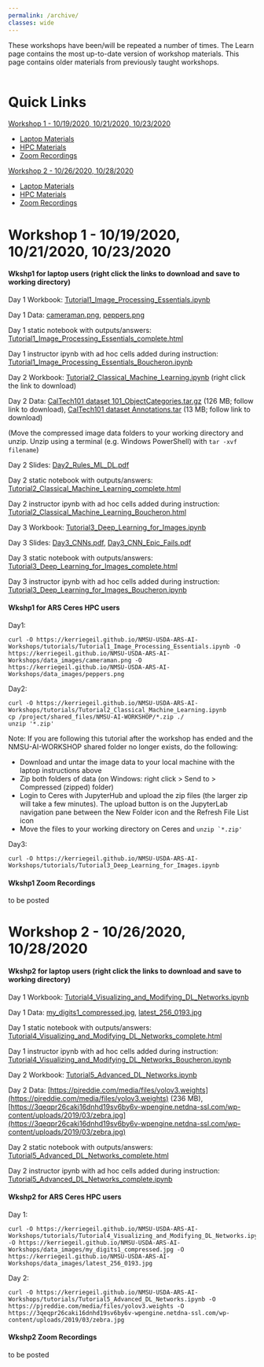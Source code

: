 ```yaml
---
permalink: /archive/
classes: wide
---
```


These workshops have been/will be repeated a number of times. The Learn page contains the most up-to-date version of workshop materials. This page contains older materials from previously taught workshops.
<br><br>

# Quick Links

[Workshop 1 - 10/19/2020, 10/21/2020, 10/23/2020](#workshop-1---10192020-10212020-10232020)
  - [Laptop Materials](#wkshp1-for-laptop-users-right-click-the-links-to-download-and-save-to-working-directory)
  - [HPC Materials](#wkshp1-for-ars-ceres-hpc-users)
  - [Zoom Recordings](#wkshp1-zoom-recordings)

[Workshop 2 - 10/26/2020, 10/28/2020](#workshop-2---10262020-10282020)
  - [Laptop Materials](#wkshp2-for-laptop-users-right-click-the-links-to-download-and-save-to-working-directory)
  - [HPC Materials](#wkshp2-for-ars-ceres-hpc-users)
  - [Zoom Recordings](#wkshp2-zoom-recordings)



# Workshop 1 - 10/19/2020, 10/21/2020, 10/23/2020

#### Wkshp1 for laptop users (right click the links to download and save to working directory)

Day 1 Workbook: [Tutorial1_Image_Processing_Essentials.ipynb](/tutorials/Tutorial1_Image_Processing_Essentials.ipynb)

Day 1 Data: [cameraman.png](/data_images/cameraman.png), [peppers.png](/data_images/peppers.png)

Day 1 static notebook with outputs/answers: [Tutorial1_Image_Processing_Essentials_complete.html](/tutorials/Tutorial1_Image_Processing_Essentials_complete.html)

Day 1 instructor ipynb with ad hoc cells added during instruction: [Tutorial1_Image_Processing_Essentials_Boucheron.ipynb](/tutorials/Tutorial1_Image_Processing_Essentials_Boucheron.ipynb)

Day 2 Workbook: [Tutorial2_Classical_Machine_Learning.ipynb](/tutorials/Tutorial2_Classical_Machine_Learning.ipynb) (right click the link to download)

Day 2 Data: [CalTech101 dataset 101_ObjectCategories.tar.gz](http://www.vision.caltech.edu/Image_Datasets/Caltech101/101_ObjectCategories.tar.gz) (126 MB; follow link to download), [CalTech101 dataset Annotations.tar](http://www.vision.caltech.edu/Image_Datasets/Caltech101/Annotations.tar) (13 MB; follow link to download)

(Move the compressed image data folders to your working directory and unzip. Unzip using a terminal (e.g. Windows PowerShell) with ```tar -xvf filename```)

Day 2 Slides: [Day2_Rules_ML_DL.pdf](/slides/Day2_Rules_ML_DL.pdf)

Day 2 static notebook with outputs/answers: [Tutorial2_Classical_Machine_Learning_complete.html](/tutorials/Tutorial2_Classical_Machine_Learning_complete.html)

Day 2 instructor ipynb with ad hoc cells added during instruction: [Tutorial2_Classical_Machine_Learning_Boucheron.html](/tutorials/Tutorial2_Classical_Machine_Learning_Boucheron.ipynb)

Day 3 Workbook: [Tutorial3_Deep_Learning_for_Images.ipynb](/tutorials/Tutorial3_Deep_Learning_for_Images.ipynb)

Day 3 Slides: [Day3_CNNs.pdf](/slides/Day3_CNNs.pdf), [Day3_CNN_Epic_Fails.pdf](/slides/Day3_CNN_Epic_Fails.pdf)

Day 3 static notebook with outputs/answers: [Tutorial3_Deep_Learning_for_Images_complete.html](/tutorials/Tutorial3_Deep_Learning_for_Images_complete.html)

Day 3 instructor ipynb with ad hoc cells added during instruction: [Tutorial3_Deep_Learning_for_Images_Boucheron.ipynb](/tutorials/Tutorial3_Deep_Learning_for_Images_Boucheron.ipynb)


#### Wkshp1 for ARS Ceres HPC users

Day1:
```
curl -O https://kerriegeil.github.io/NMSU-USDA-ARS-AI-Workshops/tutorials/Tutorial1_Image_Processing_Essentials.ipynb -O https://kerriegeil.github.io/NMSU-USDA-ARS-AI-Workshops/data_images/cameraman.png -O https://kerriegeil.github.io/NMSU-USDA-ARS-AI-Workshops/data_images/peppers.png
```

Day2:
```
curl -O https://kerriegeil.github.io/NMSU-USDA-ARS-AI-Workshops/tutorials/Tutorial2_Classical_Machine_Learning.ipynb
cp /project/shared_files/NMSU-AI-WORKSHOP/*.zip ./
unzip '*.zip'
```
Note: If you are following this tutorial after the workshop has ended and the NMSU-AI-WORKSHOP shared folder no longer exists, do the following:
- Download and untar the image data to your local machine with the laptop instructions above
- Zip both folders of data (on Windows: right click > Send to > Compressed (zipped) folder)
- Login to Ceres with JupyterHub and upload the zip files (the larger zip will take a few minutes). The upload button is on the JupyterLab navigation pane between the New Folder icon and the Refresh File List icon
- Move the files to your working directory on Ceres and ```unzip `*.zip'```

Day3:
```
curl -O https://kerriegeil.github.io/NMSU-USDA-ARS-AI-Workshops/tutorials/Tutorial3_Deep_Learning_for_Images.ipynb
```

#### Wkshp1 Zoom Recordings

to be posted



# Workshop 2 - 10/26/2020, 10/28/2020

#### Wkshp2 for laptop users (right click the links to download and save to working directory)

Day 1 Workbook: [Tutorial4_Visualizing_and_Modifying_DL_Networks.ipynb](/tutorials/Tutorial4_Visualizing_and_Modifying_DL_Networks.ipynb)

Day 1 Data: [my_digits1_compressed.jpg](/data_images/my_digits1_compressed.jpg), [latest_256_0193.jpg](/data_images/latest_256_0193.jpg)

Day 1 static notebook with outputs/answers: [Tutorial4_Visualizing_and_Modifying_DL_Networks_complete.html](/tutorials/Tutorial4_Visualizing_and_Modifying_DL_Networks_complete.html)

Day 1 instructor ipynb with ad hoc cells added during instruction: [Tutorial4_Visualizing_and_Modifying_DL_Networks_Boucheron.ipynb](/tutorials/Tutorial4_Visualizing_and_Modifying_DL_Networks_Boucheron.ipynb)

Day 2 Workbook: [Tutorial5_Advanced_DL_Networks.ipynb](/tutorials/Tutorial5_Advanced_DL_Networks.ipynb)

Day 2 Data: [https://pjreddie.com/media/files/yolov3.weights](https://pjreddie.com/media/files/yolov3.weights) (236 MB), [https://3qeqpr26caki16dnhd19sv6by6v-wpengine.netdna-ssl.com/wp-content/uploads/2019/03/zebra.jpg](https://3qeqpr26caki16dnhd19sv6by6v-wpengine.netdna-ssl.com/wp-content/uploads/2019/03/zebra.jpg)

Day 2 static notebook with outputs/answers: [Tutorial5_Advanced_DL_Networks_complete.html](/tutorials/Tutorial5_Advanced_DL_Networks_complete.html)

Day 2 instructor ipynb with ad hoc cells added during instruction: [Tutorial5_Advanced_DL_Networks_complete.ipynb](/tutorials/Tutorial5_Advanced_DL_Networks_complete.ipynb)


#### Wkshp2 for ARS Ceres HPC users

Day 1:
```
curl -O https://kerriegeil.github.io/NMSU-USDA-ARS-AI-Workshops/tutorials/Tutorial4_Visualizing_and_Modifying_DL_Networks.ipynb -O https://kerriegeil.github.io/NMSU-USDA-ARS-AI-Workshops/data_images/my_digits1_compressed.jpg -O https://kerriegeil.github.io/NMSU-USDA-ARS-AI-Workshops/data_images/latest_256_0193.jpg
```

Day 2:
```
curl -O https://kerriegeil.github.io/NMSU-USDA-ARS-AI-Workshops/tutorials/Tutorial5_Advanced_DL_Networks.ipynb -O https://pjreddie.com/media/files/yolov3.weights -O https://3qeqpr26caki16dnhd19sv6by6v-wpengine.netdna-ssl.com/wp-content/uploads/2019/03/zebra.jpg
```

#### Wkshp2 Zoom Recordings

to be posted
